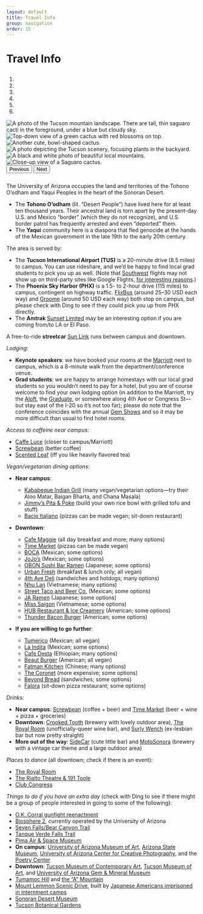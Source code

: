 ```yaml
---
layout: default
title: Travel Info
group: navigation
order: 15
---
```


# Travel Info

<div class="col-12 col-lg-10 col-lg-offset-1 text-center" style="margin-top: 1.75rem; margin-bottom: 0.5rem;">
  <div class="carousel slide carousel-fade" data-ride="carousel" id="carousel-fade" style="margin-bottom: 1.75em;">
      <ol class="carousel-indicators">
        <li data-target="#carousel-fade" data-slide-to="0" class="active"></li>
        <li data-target="#carousel-fade" data-slide-to="1"></li>
        <li data-target="#carousel-fade" data-slide-to="2"></li>
        <li data-target="#carousel-fade" data-slide-to="3"></li>
        <li data-target="#carousel-fade" data-slide-to="4"></li>
        <li data-target="#carousel-fade" data-slide-to="5"></li>
      </ol>
      <div class="carousel-inner">
        <div class="carousel-item active">
          <img class="d-block w-100" src="{{ site.baseurl }}/img/IMG_0106.jpg" alt="A photo of the Tucson mountain landscape. There are tall, thin saguaro cacti in the foreground, under a blue but cloudy sky.">
        </div>
        <div class="carousel-item">
          <img class="d-block w-100" src="{{ site.baseurl }}/img/IMG_0104.jpg" alt="Top-down view of a green cactus with red blossoms on top.">
        </div>
        <div class="carousel-item">
          <img class="d-block w-100" src="{{ site.baseurl }}/img/IMG_0101.JPG" alt="Another cute, bowl-shaped cactus.">
        </div>
        <div class="carousel-item">
          <img class="d-block w-100" src="{{ site.baseurl }}/img/IMG_0103.JPG" alt="A photo depicting the Tucson scenery, focusing plants in the backyard.">
        </div>
        <div class="carousel-item">
          <img class="d-block w-100" src="{{ site.baseurl }}/img/IMG_0098.JPG" alt="A black and white photo of beautiful local mountains.">
        </div>
        <div class="carousel-item">
          <img class="d-block w-100" src="{{ site.baseurl }}/img/IMG_0102.JPG" alt="Close-up view of a Saguaro cactus.">
        </div>
      </div>
      <button class="carousel-control-prev" type="button" data-target="#carousel-fade" data-slide="prev">
        <span class="carousel-control-prev-icon" aria-hidden="true"></span>
        <span class="sr-only">Previous</span>
      </button>
      <button class="carousel-control-next" type="button" data-target="#carousel-fade" data-slide="next">
        <span class="carousel-control-next-icon" aria-hidden="true"></span>
        <span class="sr-only">Next</span>
      </button>
  </div>
</div>

The University of Arizona occupies the land and territories of the Tohono O’odham and Yaqui Peoples in the heart of the Sonoran Desert.

- The **Tohono O’odham** (lit. “Desert People”) have lived here for at least ten thousand years. Their ancestral land is torn apart by the present-day U.S. and Mexico “border” (which they do not recognize), and U.S. border patrol has frequently arrested and even “deported” them.
- The **Yaqui** community here is a diaspora that fled genocide at the hands of the Mexican government in the late 19th to the early 20th century.

The area is served by:

- The **Tucson International Airport (TUS)** is a 20-minute drive (8.5 miles) to campus. You can use rideshare, and we’d be happy to find local grad students to pick you up as well. (Note that [Southwest](https://www.southwest.com/) flights may not show up on third-party sites like Google Flights, [for interesting reasons](https://www.youtube.com/watch?v=1-m_Jjse-cs).)
- The **Phoenix Sky Harbor (PHX)** is a 1.5- to 2-hour drive (115 miles) to campus, contingent on highway traffic. [FlixBus](https://www.flixbus.com/) (around 25–30 USD each way) and [Groome](https://groometransportation.com/tucson/) (around 50 USD each way) both stop on campus, but please check with Ding to see if they could pick you up from PHX directly.
- The **Amtrak** [Sunset Limited](https://www.amtrak.com/sunset-limited-train) may be an interesting option if you are coming from/to LA or El Paso.

A free-to-ride **streetcar** [Sun Link](https://www.suntran.com/routes-services/sunlink/) runs between campus and downtown.

*Lodging*:

- **Keynote speakers**: we have booked your rooms at the [Marriott](https://maps.app.goo.gl/Cn9yTCY2nhhZSKYR9) next to campus, which is a 8-minute walk from the department/conference venue.
- **Grad students**: we are happy to arrange homestays with our local grad students so you wouldn’t need to pay for a hotel, but you are of course welcome to find your own lodging option (in addition to the Marriott, try the [Aloft](https://www.marriott.com/en-us/hotels/tusal-aloft-tucson-university/overview/), the [Graduate](https://www.hilton.com/en/hotels/tusgtgu-graduate-tucson/), or somewhere along 4th Ave or Congress St—but stay east of the I-20 so it’s not too far); please do note that the conference coincides with the annual [Gem Shows](https://www.visittucson.org/tucson-gem-mineral-fossil-showcase/) and so it may be more difficult than usual to find hotel rooms.

*Access to caffeine near campus*:

- [Caffe Luce](https://g.co/kgs/g3JYEFu) (closer to campus/Marriott)
- [Screwbean](https://g.co/kgs/3f5457R) (better coffee)
- [Scented Leaf](https://g.co/kgs/guCEgqH) (iff you like heavily flavored tea)

*Vegan/vegetarian dining options*:

- **Near campus**:
  - [Kababeque Indian Grill](https://g.co/kgs/7vK1jbX) (many vegan/vegetarian options—try their Aloo Matar, Baigan Bharta, and Chana Masala)
  - [Jimmy’s Pita & Poke](https://jimmyspitaandpoke.com/menu/) (build your own rice bowl with grilled tofu and stuff)
  - [Bacio Italiano](https://g.co/kgs/PRHSSBz) (pizzas can be made vegan; sit-down restaurant)

- **Downtown**:
  - [Cafe Maggie](https://maps.app.goo.gl/DB4yX4Eb38bnJpeb7) (all day breakfast and more; many options)
  - [Time Market](https://maps.app.goo.gl/RiyhkqEWpUfQLfsw9) (pizzas can be made vegan)
  - [BOCA](https://maps.app.goo.gl/i57KPGaA8UnHhsXy7) (Mexican; some options)
  - [JoJo’s](https://maps.app.goo.gl/Tan9xqJ14kDK98af9) (Mexican; some options)
  - [OBON Sushi Bar Ramen](https://g.co/kgs/rsE522H) (Japanese; some options)
  - [Urban Fresh](https://maps.app.goo.gl/toxBfswDc29N9Jo18) (breakfast & lunch only; all vegan)
  - [4th Ave Deli](https://g.co/kgs/oMDf8qe) (sandwiches and hotdogs; many options)
  - [Nhu Lan](https://g.co/kgs/4SHmq8S) (Vietnamese; many options)
  - [Street Taco and Beer Co.](https://maps.app.goo.gl/VJEQCAXxktNtURU56) (Mexican; some options)
  - [JA Ramen](https://maps.app.goo.gl/86wgLEJWcrhiyXT57) (Japanese; some options)
  - [Miss Saigon](https://maps.app.goo.gl/BJazAn9mU1yf81Go6) (Vietnamese; some options)
  - [HUB Restaurant & Ice Creamery](https://maps.app.goo.gl/MzUtdpp1jvSLgnHW8) (American; some options)
  - [Thunder Bacon Burger](https://maps.app.goo.gl/1yqa4gsG68AM8feq6) (American; some options)

- **If you are willing to go further**:
  - [Tumerico](https://maps.app.goo.gl/P9vygXCBUtussNSm7) (Mexican; all vegan)
  - [La Indita](https://g.co/kgs/kD7TLk8) (Mexican; some options)
  - [Cafe Desta](https://g.co/kgs/BRHCsmo) (Ethiopian; many options)
  - [Beaut Burger](https://g.co/kgs/wNNjZtT) (American; all vegan)
  - [Fatman Kitchen](https://g.co/kgs/MHb6nLo) (Chinese; many options)
  - [The Coronet](https://coronettucson.com/restaurant/) (more expensive; some options)
  - [Beyond Bread](https://maps.app.goo.gl/e7veLrX44mXGg43KA) (sandwiches; some options)
  - [Falora](https://maps.app.goo.gl/gDvKwVGvmgCxdFvy6) (sit-down pizza restaurant; some options)


*Drinks*:

- **Near campus**: [Screwbean](https://g.co/kgs/3f5457R) (coffee + beer) and [Time Market](https://g.co/kgs/hcA7fpM) (beer + wine + pizza + groceries)
- **Downtown**: [Crooked Tooth](https://g.co/kgs/Txu2eTR) (brewery with lovely outdoor area), [The Royal Room](https://www.instagram.com/theroyalroomtucson/?hl=en) (unofficially-queer wine bar), and [Surly Wench](https://g.co/kgs/PQGvZi8) (ex-lesbian bar but now pretty straight)
- **More out of the way**: [SideCar](https://maps.app.goo.gl/Rjk7A31EpxqjV5g2A) (cute little bar) and [MotoSonora](https://maps.app.goo.gl/5sWN1sL3uvbceL3L6) (brewery with a vintage car theme and a large outdoor area)

*Places to dance* (all downtown; check if there is an event):

- [The Royal Room](https://www.instagram.com/theroyalroomtucson/?hl=en)
- [The Rialto Theatre & 191 Toole](https://www.rialtotheatre.com/calendar/)
- [Club Congress](https://hotelcongress.com/calendar/)

*Things to do if you have an extra day* (check with Ding to see if there might be a group of people interested in going to some of the following):

- [O.K. Corral gunfight reenactment](https://www.ok-corral.com/pages/visit.shtml)
- [Biosphere 2](https://biosphere2.org/), currently operated by the University of Arizona
- [Seven Falls/Bear Canyon Trail](https://www.arizonahikersguide.com/all-hikes/hike-seven-falls-tucson)
- [Tanque Verde Falls Trail](https://www.fs.usda.gov/Internet/FSE_DOCUMENTS/fseprd1173388.pdf)
- [Pima Air & Space Museum](https://pimaair.org/plan-your-visit/general-admission/)
- **On campus**: [University of Arizona Museum of Art](https://artmuseum.arizona.edu/), [Arizona State Museum](https://statemuseum.arizona.edu/), [University of Arizona Center for Creative Photography](https://ccp.arizona.edu/), and the [Poetry Center](https://poetry.arizona.edu/)
- **Downtown**: [Tucson Museum of Contemporary Art](https://moca-tucson.org/), [Tucson Museum of Art](https://www.tucsonmuseumofart.org/), and [University of Arizona Gem & Mineral Museum](https://uamineralmuseum.com/)
- [Tumamoc Hill](https://www.arizonahikersguide.com/all-hikes/hike-tumamoc-hill-tucson-mountain-range) and [the “A” Mountain](https://www.visittucson.org/listing/sentinel-peak-a-mountain/1253/)
- [Mount Lemmon Scenic Drive](https://www.visittucson.org/things-to-do/outdoors/mountains/mount-lemmon/), built by [Japanese Americans imprisoned in internment camps](https://www.fs.usda.gov/recarea/coronado/recarea/?recid=25648)
- [Sonoran Desert Museum](https://www.desertmuseum.org/)
- [Tucson Botanical Gardens](https://tucsonbotanical.org)